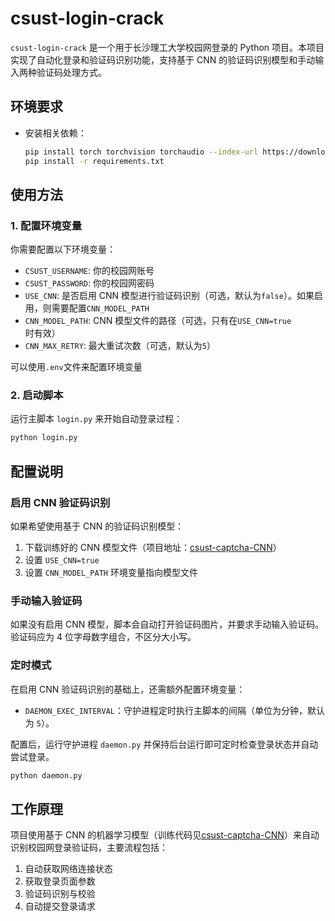 # csust-login-crack

`csust-login-crack` 是一个用于长沙理工大学校园网登录的 Python 项目。本项目实现了自动化登录和验证码识别功能，支持基于 CNN 的验证码识别模型和手动输入两种验证码处理方式。

## 环境要求

- 安装相关依赖：
  ```bash
  pip install torch torchvision torchaudio --index-url https://download.pytorch.org/whl/cu126 # replace with your cuda version
  pip install -r requirements.txt
  ```

## 使用方法

### 1. 配置环境变量

你需要配置以下环境变量：

- `CSUST_USERNAME`: 你的校园网账号
- `CSUST_PASSWORD`: 你的校园网密码
- `USE_CNN`: 是否启用 CNN 模型进行验证码识别（可选，默认为`false`）。如果启用，则需要配置`CNN_MODEL_PATH`
- `CNN_MODEL_PATH`: CNN 模型文件的路径（可选，只有在`USE_CNN=true`时有效）
- `CNN_MAX_RETRY`: 最大重试次数（可选，默认为`5`）

可以使用`.env`文件来配置环境变量

### 2. 启动脚本

运行主脚本 `login.py` 来开始自动登录过程：

```bash
python login.py
```

## 配置说明

### 启用 CNN 验证码识别

如果希望使用基于 CNN 的验证码识别模型：

1. 下载训练好的 CNN 模型文件（项目地址：[csust-captcha-CNN](https://github.com/zHElEARN/csust-captcha-CNN)）
2. 设置 `USE_CNN=true`
3. 设置 `CNN_MODEL_PATH` 环境变量指向模型文件

### 手动输入验证码

如果没有启用 CNN 模型，脚本会自动打开验证码图片，并要求手动输入验证码。验证码应为 4 位字母数字组合，不区分大小写。

###  定时模式

在启用 CNN 验证码识别的基础上，还需额外配置环境变量：

- `DAEMON_EXEC_INTERVAL`：守护进程定时执行主脚本的间隔（单位为分钟，默认为 `5`）。

配置后，运行守护进程 `daemon.py` 并保持后台运行即可定时检查登录状态并自动尝试登录。

```bash
python daemon.py
```

## 工作原理

项目使用基于 CNN 的机器学习模型（训练代码见[csust-captcha-CNN](https://github.com/zHElEARN/csust-captcha-CNN)）来自动识别校园网登录验证码，主要流程包括：

1. 自动获取网络连接状态
2. 获取登录页面参数
3. 验证码识别与校验
4. 自动提交登录请求

